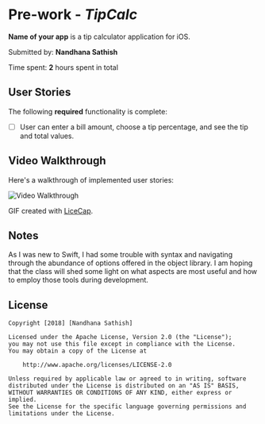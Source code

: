 # Pre-work - *TipCalc*

**Name of your app** is a tip calculator application for iOS.

Submitted by: **Nandhana Sathish**

Time spent: **2** hours spent in total

## User Stories

The following **required** functionality is complete:

* [ ] User can enter a bill amount, choose a tip percentage, and see the tip and total values.

## Video Walkthrough 

Here's a walkthrough of implemented user stories:

<img src='https://imgur.com/VUxrvgG' title='Video Walkthrough' width='' alt='Video Walkthrough' />

GIF created with [LiceCap](http://www.cockos.com/licecap/).

## Notes

As I was new to Swift, I had some trouble with syntax and navigating through the abundance of options offered in the object library. I am hoping that the class will shed some light on what aspects are most useful and how to employ those tools during development. 

## License

    Copyright [2018] [Nandhana Sathish]

    Licensed under the Apache License, Version 2.0 (the "License");
    you may not use this file except in compliance with the License.
    You may obtain a copy of the License at

        http://www.apache.org/licenses/LICENSE-2.0

    Unless required by applicable law or agreed to in writing, software
    distributed under the License is distributed on an "AS IS" BASIS,
    WITHOUT WARRANTIES OR CONDITIONS OF ANY KIND, either express or implied.
    See the License for the specific language governing permissions and
    limitations under the License.
